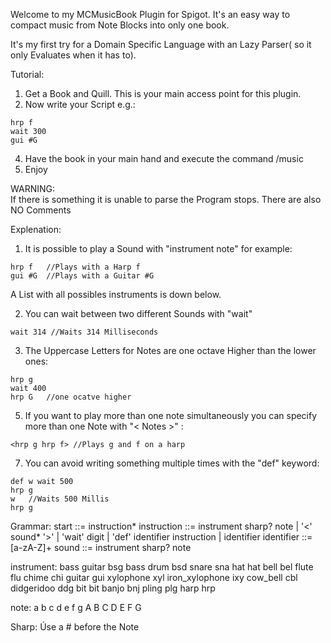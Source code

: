 Welcome to my MCMusicBook Plugin for Spigot. It's an easy way to compact
music from Note Blocks into only one book.

It's my first try for a Domain Specific Language with an Lazy Parser(
so it only Evaluates when it has to).

Tutorial:
1. Get a Book and Quill. This is your main access point for this plugin.
2. Now write your Script e.g.:
~~~
hrp f
wait 300
gui #G
~~~
4. Have the book in your main hand and execute the command /music
5. Enjoy


WARNING: \
If there is something it is unable to parse the Program stops. There are
also NO Comments

Explenation:
1. It is possible to play a Sound with "instrument note" for example:
~~~
hrp f   //Plays with a Harp f
gui #G  //Plays with a Guitar #G
~~~     
A List with all possibles instruments is down below.
           

2. You can wait between two different Sounds with "wait"
~~~
wait 314 //Waits 314 Milliseconds
~~~
3. The Uppercase Letters for Notes are one octave Higher than the lower ones:
~~~
hrp g
wait 400
hrp G   //one ocatve higher
~~~

5. If you want to play more than one note simultaneously you can specify
     more than one Note with "< Notes >" :
~~~
<hrp g hrp f> //Plays g and f on a harp
~~~

7. You can avoid writing something multiple times with the "def" keyword:
~~~
def w wait 500
hrp g
w	//Waits 500 Millis
hrp g
~~~  
  


Grammar:
start 		::= instruction*
instruction 	::= instrument sharp? note
		  | '<' sound* '>'
		  | 'wait' digit
		  | 'def' identifier instruction
		  | identifier
identifier	::= [a-zA-Z]+
sound		::= instrument sharp? note


instrument: 
  bass guitar		bsg
  bass drum		bsd
  snare 		sna
  hat			hat
  bell			bel
  flute			flu
  chime			chi
  guitar		gui
  xylophone		xyl
  iron_xylophone 	ixy
  cow_bell		cbl
  didgeridoo		ddg
  bit			bit
  banjo			bnj
  pling			plg
  harp			hrp

note:
 a b c d e f g A B C D E F G

Sharp:
 Úse a # before the Note
